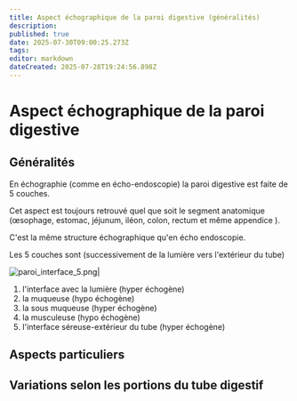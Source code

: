 ```yaml
---
title: Aspect échographique de la paroi digestive (généralités)
description: 
published: true
date: 2025-07-30T09:00:25.273Z
tags: 
editor: markdown
dateCreated: 2025-07-28T19:24:56.898Z
---
```


# Aspect échographique de la paroi digestive
## Généralités
En échographie (comme en écho-endoscopie) la paroi digestive est faite de 5 couches. 

Cet aspect est toujours retrouvé quel que soit le segment anatomique (œsophage, estomac, jéjunum, iléon, colon, rectum et même appendice ).

C'est la même structure échographique qu'en écho endoscopie.

Les 5 couches sont (successivement de la lumière vers l'extérieur du tube)

![paroi_interface_5.png](/schémas/paroi_interface_5.png)|

1. l'interface avec la lumière (hyper échogène)
1. la muqueuse (hypo échogène)
1. la sous muqueuse (hyper échogène)
1. la musculeuse (hypo échogène)
1. l'interface séreuse-extérieur du tube (hyper échogène)





## Aspects particuliers

## Variations selon les portions du tube digestif